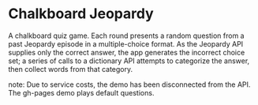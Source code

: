 # Chalkboard Jeopardy
A chalkboard quiz game. Each round presents a random question from a past Jeopardy episode in a multiple-choice format. As the Jeopardy API supplies only the correct answer, the app generates the incorrect choice set; a series of calls to a dictionary API attempts to categorize the answer, then collect words from that category.

note: Due to service costs, the demo has been disconnected from the API. The gh-pages demo plays default questions.
